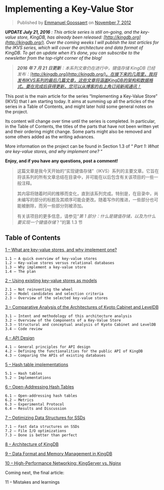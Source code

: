 # Implementing a Key-Value Stor

> Published by [Emmanuel Goossaert](https://codecapsule.com/author/admin/) on [November 7, 2012](https://codecapsule.com/2012/11/)

***UPDATE July 21, 2016** : This article series is still on-going, and the key-value store, KingDB, has already been released: [http://kingdb.org](http://kingdb.org/). Over the coming weeks I will publish the last articles for the IKVS series, which will cover the architecture and data format of KingDB. To get an update when it’s done, you can subscribe to the newsletter from the top-right corner of the blog!*

> ***‎2016 年 7 月 21 日更新‎**‎：本系列文章仍在进行中，键值存储 KingDB 已经发布：‎[‎http://kingdb.org‎](http://kingdb.org/)‎。在接下来的几周里，我将发布IKVS系列的最后几篇文章，这些文章将涵盖KingDB的架构和数据格式。要在完成后获得更新，您可以从博客的右上角订阅新闻通讯！‎*

This post is the main article for the series “Implementing a Key-Value Store” (IKVS) that I am starting today. It aims at summing up all the articles of the series in a Table of Contents, and might later hold some general notes on the project.

Its content will change over time until the series is completed. In particular, in the Table of Contents, the titles of the parts that have not been written yet and their ordering might change. Some parts might also be removed and some others added as the writing advances.

More information on the project can be found in Section 1.3 of “ *Part 1: What are key-value stores, and why implement one?* “

**Enjoy, and if you have any questions, post a comment!**

> ‎这篇文章是我今天开始的“实现键值存储”（IKVS）系列的主要文章。它旨在将该系列的所有文章总结在目录中，并可能在以后包含有关该项目的一些一般注释。‎
>
> ‎其内容将随着时间的推移而变化，直到该系列完成。特别是，在目录中，尚未编写的部分的标题及其顺序可能会更改。随着写作的推进，一些部分也可能被删除，而另一些部分则被添加。
>
> ‎有关该项目的更多信息，请参见“‎*‎第 1 部分：什么是键值存储，以及为什么要实现一个键值存储‎*‎？”的第 1.3 节‎

## Table of Contents

[1 – What are key-value stores, and why implement one?](http://codecapsule.com/2012/11/07/ikvs-part-1-what-are-key-value-stores-and-why-implement-one/)

    1.1 – A quick overview of key-value stores
    1.2 – Key-value stores versus relational databases
    1.3 – Why implement a key-value store
    1.4 – The plan

[2 – Using existing key-value stores as models](http://codecapsule.com/2012/12/03/implementing-a-key-value-store-part-2-using-existing-key-value-stores-as-models/)

    2.1 – Not reinventing the wheel
    2.2 – Model candidates and selection criteria
    2.3 – Overview of the selected key-value stores

[3 – Comparative Analysis of the Architectures of Kyoto Cabinet and LevelDB](http://codecapsule.com/2012/12/30/implementing-a-key-value-store-part-3-comparative-analysis-of-the-architectures-of-kyoto-cabinet-and-leveldb/)

    3.1 – Intent and methodology of this architecture analysis
    3.2 – Overview of the Components of a Key-Value Store
    3.3 – Structural and conceptual analysis of Kyoto Cabinet and LevelDB
    3.4 – Code review

[4 – API Design](http://codecapsule.com/2013/04/03/implementing-a-key-value-store-part-4-api-design/)

    4.1 – General principles for API design
    4.2 – Defining the functionalities for the public API of KingDB
    4.3 – Comparing the APIs of existing databases

[5 – Hash table implementations](http://codecapsule.com/2013/05/13/implementing-a-key-value-store-part-5-hash-table-implementations/ "Implementing a Key-Value Store – Part 5: Hash table implementations")

    5.1 – Hash tables
    5.2 – Implementations

[6 – Open-Addressing Hash Tables](http://codecapsule.com/2014/05/07/implementing-a-key-value-store-part-6-open-addressing-hash-tables/ "Implementing a Key-Value Store – Part 6: Open-Addressing Hash Tables")

    6.1 – Open-addressing hash tables
    6.2 – Metrics
    6.3 – Experimental Protocol
    6.4 – Results and Discussion

[7 – Optimizing Data Structures for SSDs](http://codecapsule.com/2014/10/18/implementing-a-key-value-store-part-7-optimizing-data-structures-for-ssds/ "Implementing a Key-Value Store – Part 7: Open-Addressing Hash Tables")

    7.1 – Fast data structures on SSDs
    7.2 – File I/O optimizations
    7.3 – Done is better than perfect

[8 – Architecture of KingDB](http://codecapsule.com/2015/05/25/implementing-a-key-value-store-part-8-architecture-of-kingdb/ "Implementing a Key-Value Store – Part 8: Architecture of KingDB")

[9 – Data Format and Memory Management in KingDB](http://codecapsule.com/2015/08/03/implementing-a-key-value-store-part-9-data-format-and-memory-management-in-kingdb/ "Implementing a Key-Value Store – Part 9: Data Format and Memory Management in KingDB")

[10 – High-Performance Networking: KingServer vs. Nginx](http://codecapsule.com/2016/07/21/implementing-a-key-value-store-part-10-high-performance-networking-kingserver-vs-nginx/ "Implementing a Key-Value Store – Part 10: High-Performance Networking: KingServer vs. Nginx")

Coming next, the final article:

11 – Mistakes and learnings
